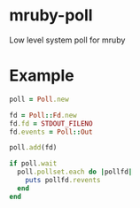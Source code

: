 # mruby-poll
Low level system poll for mruby

Example
=======

```ruby
poll = Poll.new

fd = Poll::Fd.new
fd.fd = STDOUT_FILENO
fd.events = Poll::Out

poll.add(fd)

if poll.wait
  poll.pollset.each do |pollfd|
    puts pollfd.revents
  end
end
```
